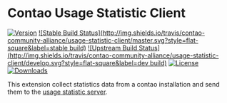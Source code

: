 Contao Usage Statistic Client
=============================
[![Version](http://img.shields.io/packagist/v/contao-community-alliance/usage-statistic-client.svg?style=flat-square)](https://packagist.org/packages/contao-community-alliance/usage-statistic-client)
[![Stable Build Status](http://img.shields.io/travis/contao-community-alliance/usage-statistic-client/master.svg?style=flat-square&label=stable build)](https://travis-ci.org/contao-community-alliance/usage-statistic-client)
[![Upstream Build Status](http://img.shields.io/travis/contao-community-alliance/usage-statistic-client/develop.svg?style=flat-square&label=dev build)](https://travis-ci.org/contao-community-alliance/usage-statistic-client)
[![License](http://img.shields.io/packagist/l/contao-community-alliance/usage-statistic-client.svg?style=flat-square)](http://spdx.org/licenses/LGPL-3.0+)
[![Downloads](http://img.shields.io/packagist/dt/contao-community-alliance/usage-statistic-client.svg?style=flat-square)](https://packagist.org/packages/contao-community-alliance/usage-statistic-client)

This extension collect statistics data from a contao installation and send them to the
[usage statistic server](https://github.com/contao-community-alliance/usage-statistic-server).
